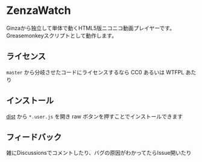 # ZenzaWatch

Ginzaから独立して単体で動くHTML5版ニコニコ動画プレイヤーです。
Greasemonkeyスクリプトとして動作します。


## ライセンス

`master` から分岐させたコードにライセンスするなら CC0 あるいは WTFPL あたり


## インストール

[dist](/dist) から `*.user.js` を開き raw ボタンを押すことでインストールできます


## フィードバック

雑にDiscussionsでコメントしたり、バグの原因がわかってたらIssue開いたり
